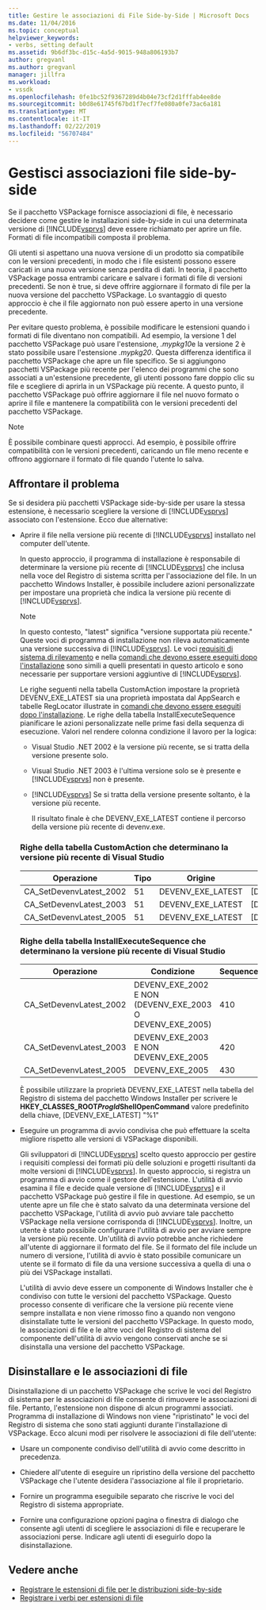 ```yaml
---
title: Gestire le associazioni di File Side-by-Side | Microsoft Docs
ms.date: 11/04/2016
ms.topic: conceptual
helpviewer_keywords:
- verbs, setting default
ms.assetid: 9b6df3bc-d15c-4a5d-9015-948a806193b7
author: gregvanl
ms.author: gregvanl
manager: jillfra
ms.workload:
- vssdk
ms.openlocfilehash: 0fe1bc52f9367289d4b04e73cf2d1fffab4ee8de
ms.sourcegitcommit: b0d8e61745f67bd1f7ecf7fe080a0fe73ac6a181
ms.translationtype: MT
ms.contentlocale: it-IT
ms.lasthandoff: 02/22/2019
ms.locfileid: "56707484"
---
```

# <a name="manage-side-by-side-file-associations"></a>Gestisci associazioni file side-by-side
Se il pacchetto VSPackage fornisce associazioni di file, è necessario decidere come gestire le installazioni side-by-side in cui una determinata versione di [!INCLUDE[vsprvs](../code-quality/includes/vsprvs_md.md)] deve essere richiamato per aprire un file. Formati di file incompatibili composta il problema.

 Gli utenti si aspettano una nuova versione di un prodotto sia compatibile con le versioni precedenti, in modo che i file esistenti possono essere caricati in una nuova versione senza perdita di dati. In teoria, il pacchetto VSPackage possa entrambi caricare e salvare i formati di file di versioni precedenti. Se non è true, si deve offrire aggiornare il formato di file per la nuova versione del pacchetto VSPackage. Lo svantaggio di questo approccio è che il file aggiornato non può essere aperto in una versione precedente.

 Per evitare questo problema, è possibile modificare le estensioni quando i formati di file diventano non compatibili. Ad esempio, la versione 1 del pacchetto VSPackage può usare l'estensione, *.mypkg10*e la versione 2 è stato possibile usare l'estensione *.mypkg20*. Questa differenza identifica il pacchetto VSPackage che apre un file specifico. Se si aggiungono pacchetti VSPackage più recente per l'elenco dei programmi che sono associati a un'estensione precedente, gli utenti possono fare doppio clic su file e scegliere di aprirla in un VSPackage più recente. A questo punto, il pacchetto VSPackage può offrire aggiornare il file nel nuovo formato o aprire il file e mantenere la compatibilità con le versioni precedenti del pacchetto VSPackage.

> [!NOTE]
>  È possibile combinare questi approcci. Ad esempio, è possibile offrire compatibilità con le versioni precedenti, caricando un file meno recente e offrono aggiornare il formato di file quando l'utente lo salva.

## <a name="face-the-problem"></a>Affrontare il problema
 Se si desidera più pacchetti VSPackage side-by-side per usare la stessa estensione, è necessario scegliere la versione di [!INCLUDE[vsprvs](../code-quality/includes/vsprvs_md.md)] associato con l'estensione. Ecco due alternative:

- Aprire il file nella versione più recente di [!INCLUDE[vsprvs](../code-quality/includes/vsprvs_md.md)] installato nel computer dell'utente.

   In questo approccio, il programma di installazione è responsabile di determinare la versione più recente di [!INCLUDE[vsprvs](../code-quality/includes/vsprvs_md.md)] che inclusa nella voce del Registro di sistema scritta per l'associazione del file. In un pacchetto Windows Installer, è possibile includere azioni personalizzate per impostare una proprietà che indica la versione più recente di [!INCLUDE[vsprvs](../code-quality/includes/vsprvs_md.md)].

  > [!NOTE]
  >  In questo contesto, "latest" significa "versione supportata più recente." Queste voci di programma di installazione non rileva automaticamente una versione successiva di [!INCLUDE[vsprvs](../code-quality/includes/vsprvs_md.md)]. Le voci [requisiti di sistema di rilevamento](../extensibility/internals/detecting-system-requirements.md) e nella [comandi che devono essere eseguiti dopo l'installazione](../extensibility/internals/commands-that-must-be-run-after-installation.md) sono simili a quelli presentati in questo articolo e sono necessarie per supportare versioni aggiuntive di [!INCLUDE[vsprvs](../code-quality/includes/vsprvs_md.md)].

   Le righe seguenti nella tabella CustomAction impostare la proprietà DEVENV_EXE_LATEST sia una proprietà impostata dal AppSearch e tabelle RegLocator illustrate in [comandi che devono essere eseguiti dopo l'installazione](../extensibility/internals/commands-that-must-be-run-after-installation.md). Le righe della tabella InstallExecuteSequence pianificare le azioni personalizzate nelle prime fasi della sequenza di esecuzione. Valori nel rendere colonna condizione il lavoro per la logica:

  - Visual Studio .NET 2002 è la versione più recente, se si tratta della versione presente solo.

  - Visual Studio .NET 2003 è l'ultima versione solo se è presente e [!INCLUDE[vsprvs](../code-quality/includes/vsprvs_md.md)] non è presente.

  - [!INCLUDE[vsprvs](../code-quality/includes/vsprvs_md.md)] Se si tratta della versione presente soltanto, è la versione più recente.

    Il risultato finale è che DEVENV_EXE_LATEST contiene il percorso della versione più recente di devenv.exe.

  ### <a name="customaction-table-rows-that-determine-the-latest-version-of-visual-studio"></a>Righe della tabella CustomAction che determinano la versione più recente di Visual Studio

  |Operazione|Tipo|Origine|destinazione|
  |------------|----------|------------|------------|
  |CA_SetDevenvLatest_2002|51|DEVENV_EXE_LATEST|[DEVENV_EXE_2002]|
  |CA_SetDevenvLatest_2003|51|DEVENV_EXE_LATEST|[DEVENV_EXE_2003]|
  |CA_SetDevenvLatest_2005|51|DEVENV_EXE_LATEST|[DEVENV_EXE_2005]|

  ### <a name="installexecutesequence-table-rows-that-determine-the-latest-version-of-visual-studio"></a>Righe della tabella InstallExecuteSequence che determinano la versione più recente di Visual Studio

  |Operazione|Condizione|Sequence|
  |------------|---------------|--------------|
  |CA_SetDevenvLatest_2002|DEVENV_EXE_2002 E NON (DEVENV_EXE_2003 O DEVENV_EXE_2005)|410|
  |CA_SetDevenvLatest_2003|DEVENV_EXE_2003 E NON DEVENV_EXE_2005|420|
  |CA_SetDevenvLatest_2005|DEVENV_EXE_2005|430|

   È possibile utilizzare la proprietà DEVENV_EXE_LATEST nella tabella del Registro di sistema del pacchetto Windows Installer per scrivere le **HKEY_CLASSES_ROOT*ProgId*ShellOpenCommand** valore predefinito della chiave, [DEVENV_EXE_LATEST] "%1"

- Eseguire un programma di avvio condivisa che può effettuare la scelta migliore rispetto alle versioni di VSPackage disponibili.

   Gli sviluppatori di [!INCLUDE[vsprvs](../code-quality/includes/vsprvs_md.md)] scelto questo approccio per gestire i requisiti complessi dei formati più delle soluzioni e progetti risultanti da molte versioni di [!INCLUDE[vsprvs](../code-quality/includes/vsprvs_md.md)]. In questo approccio, si registra un programma di avvio come il gestore dell'estensione. L'utilità di avvio esamina il file e decide quale versione di [!INCLUDE[vsprvs](../code-quality/includes/vsprvs_md.md)] e il pacchetto VSPackage può gestire il file in questione. Ad esempio, se un utente apre un file che è stato salvato da una determinata versione del pacchetto VSPackage, l'utilità di avvio può avviare tale pacchetto VSPackage nella versione corrisponda di [!INCLUDE[vsprvs](../code-quality/includes/vsprvs_md.md)]. Inoltre, un utente è stato possibile configurare l'utilità di avvio per avviare sempre la versione più recente. Un'utilità di avvio potrebbe anche richiedere all'utente di aggiornare il formato del file. Se il formato del file include un numero di versione, l'utilità di avvio è stato possibile comunicare un utente se il formato di file da una versione successiva a quella di una o più dei VSPackage installati.

   L'utilità di avvio deve essere un componente di Windows Installer che è condiviso con tutte le versioni del pacchetto VSPackage. Questo processo consente di verificare che la versione più recente viene sempre installata e non viene rimosso fino a quando non vengono disinstallate tutte le versioni del pacchetto VSPackage. In questo modo, le associazioni di file e le altre voci del Registro di sistema del componente dell'utilità di avvio vengono conservati anche se si disinstalla una versione del pacchetto VSPackage.

## <a name="uninstall-and-file-associations"></a>Disinstallare e le associazioni di file
 Disinstallazione di un pacchetto VSPackage che scrive le voci del Registro di sistema per le associazioni di file consente di rimuovere le associazioni di file. Pertanto, l'estensione non dispone di alcun programmi associati. Programma di installazione di Windows non viene "ripristinato" le voci del Registro di sistema che sono stati aggiunti durante l'installazione di VSPackage. Ecco alcuni modi per risolvere le associazioni di file dell'utente:

-   Usare un componente condiviso dell'utilità di avvio come descritto in precedenza.

-   Chiedere all'utente di eseguire un ripristino della versione del pacchetto VSPackage che l'utente desidera l'associazione al file il proprietario.

-   Fornire un programma eseguibile separato che riscrive le voci del Registro di sistema appropriate.

-   Fornire una configurazione opzioni pagina o finestra di dialogo che consente agli utenti di scegliere le associazioni di file e recuperare le associazioni perse. Indicare agli utenti di eseguirlo dopo la disinstallazione.

## <a name="see-also"></a>Vedere anche
- [Registrare le estensioni di file per le distribuzioni side-by-side](../extensibility/registering-file-name-extensions-for-side-by-side-deployments.md)
- [Registrare i verbi per estensioni di file](../extensibility/registering-verbs-for-file-name-extensions.md)